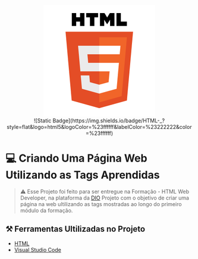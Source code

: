 <div align="center">
  <img src="/img/pngegg.png" alt="Banner" title="Banner">
</div>
<div align="center">
  ![Static Badge](https://img.shields.io/badge/HTML-_?style=flat&logo=html5&logoColor=%23ffffff&labelColor=%23222222&color=%23ffffff)
</div>

# 💻 Criando Uma Página Web Utilizando as Tags Aprendidas 

> ⚠️ Esse Projeto foi feito para ser entregue na Formação - HTML Web Developer, na plataforma da [DIO](https://www.dio.me/)
Projeto com o objetivo de criar uma página na web ultilizando as tags mostradas ao longo do primeiro módulo da formação.

## ⚒️ Ferramentas Ultilizadas no Projeto 
- [HTML](https://developer.mozilla.org/en-US/docs/Web/HTML)
- [Visual Studio Code](https://code.visualstudio.com/docs)
